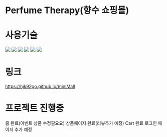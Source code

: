 # Perfume Therapy(향수 쇼핑몰)

# 사용기술

<img src="https://img.shields.io/badge/HTML5-red?style=flat&logo=HTML5&logoColor=white"/> <img src="https://img.shields.io/badge/CSS3-blue?style=flat&logo=CSS3&logoColor=white"/>
<img src="https://img.shields.io/badge/JavaScript-yellow?style=flat&logo=JavaScript&logoColor=white"/>
<img src="https://img.shields.io/badge/React-61DAFB?style=flat&logo=React&logoColor=white"/>
<img src="https://img.shields.io/badge/Redux-764ABC?style=flat&logo=Redux&logoColor=white"/>
<img src="https://img.shields.io/badge/Bootstrap-7952B3?style=flat&logo=Bootstrap&logoColor=white"/>

# 링크

https://hjk92go.github.io/miniMall

# 프로젝트 진행중

홈 완료(이벤트 상품 수정필요요)
상품페이지 완료(리뷰추가 예정)
Cart 완료
로그인 페이지 추가 예정
